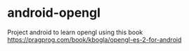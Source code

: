 android-opengl
==============

Project android to learn opengl using this book https://pragprog.com/book/kbogla/opengl-es-2-for-android
